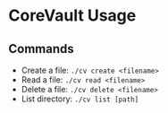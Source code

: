 # CoreVault Usage
## Commands
- Create a file: `./cv create <filename>`
- Read a file: `./cv read <filename>`
- Delete a file: `./cv delete <filename>`
- List directory: `./cv list [path]`